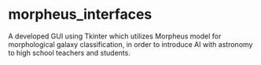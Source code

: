 # morpheus_interfaces
A developed GUI using Tkinter which utilizes Morpheus model for morphological galaxy classification, in order to introduce AI with astronomy to high school teachers and students.

